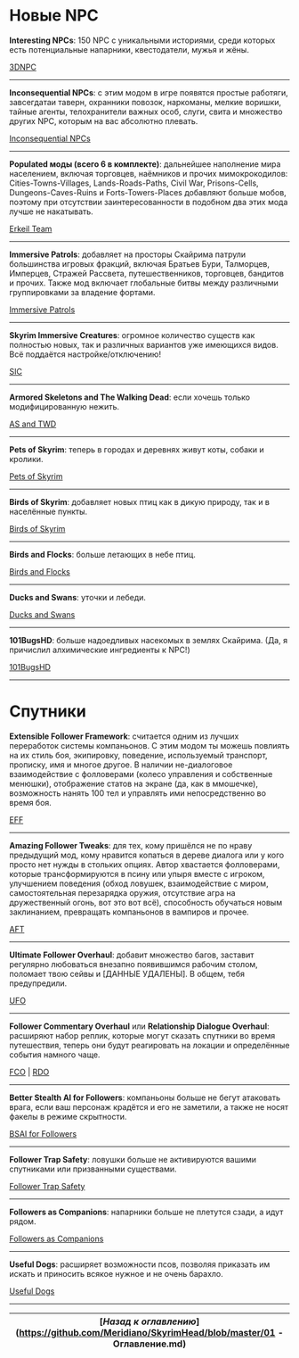# Новые NPC

**Interesting NPCs**: 150 NPC с уникальными историями, среди которых есть потенциальные напарники, квестодатели, мужья и жёны.

[3DNPC](http://www.nexusmods.com/skyrim/mods/8429/)

------

**Inconsequential NPCs**: с этим модом в игре появятся простые работяги, завсегдатаи таверн, охранники повозок, наркоманы, мелкие воришки, тайные агенты, телохранители важных особ, слуги, свита и множество других NPC, которым на вас абсолютно плевать.

[Inconsequential NPCs](http://www.nexusmods.com/skyrim/mods/36334/)

------

**Populated моды (всего 6 в комплекте)**: дальнейшее наполнение мира населением, включая торговцев, наёмников и прочих мимокрокодилов: Cities-Towns-Villages, Lands-Roads-Paths, Civil War, Prisons-Cells, Dungeons-Caves-Ruins и Forts-Towers-Places добавляют больше мобов, поэтому при отсутствии заинтересованности в подобном два этих мода лучше не накатывать.

[Erkeil Team](http://erkeilmods.altervista.org/skyrim/welcome/)

------

**Immersive Patrols**: добавляет на просторы Скайрима патрули большинства игровых фракций, включая Братьев Бури, Талморцев, Имперцев, Стражей Рассвета, путешественников, торговцев, бандитов и прочих. Также мод включает глобальные битвы между различными группировками за владение фортами.

[Immersive Patrols](http://www.nexusmods.com/skyrim/mods/12977/)

------

**Skyrim Immersive Creatures**: огромное количество существ как полностью новых, так и различных вариантов уже имеющихся видов. Всё поддаётся настройке/отключению!

[SIC](http://www.nexusmods.com/skyrim/mods/24913/)

------

**Armored Skeletons and The Walking Dead**: если хочешь только модифицированную нежить.

[AS and TWD](http://www.nexusmods.com/skyrim/mods/26706/)

------

**Pets of Skyrim**: теперь в городах и деревнях живут коты, собаки и кролики.

[Pets of Skyrim](http://www.nexusmods.com/skyrim/mods/17424/)

------

**Birds of Skyrim**: добавляет новых птиц как в дикую природу, так и в населённые пункты.

[Birds of Skyrim](http://www.nexusmods.com/skyrim/mods/17723/)

------

**Birds and Flocks**: больше летающих в небе птиц.

[Birds and Flocks](http://www.nexusmods.com/skyrim/mods/11555/)

------

**Ducks and Swans**: уточки и лебеди.

[Ducks and Swans](http://www.nexusmods.com/skyrim/mods/54679/)

------

**101BugsHD**: больше надоедливых насекомых в землях Скайрима. (Да, я причислил алхимические ингредиенты к NPC!)

[101BugsHD](http://www.nexusmods.com/skyrim/mods/4955/)

------

# Спутники

**Extensible Follower Framework**: считается одним из лучших переработок системы компаньонов. С этим модом ты можешь повлиять на их стиль боя, экипировку, поведение, используемый транспорт, прописку, имя и многое другое. В наличии не-диалоговое взаимодействие с фолловерами (колесо управления и собственные менюшки), отображение статов на экране (да, как в ммошечке), возможность нанять 100 тел и управлять ими непосредственно во время боя.

[EFF](http://www.nexusmods.com/skyrim/mods/12933/)

------

**Amazing Follower Tweaks**: для тех, кому пришёлся не по нраву предыдущий мод, кому нравится копаться в дереве диалога или у кого просто нет нужды в стольких опциях. Автор хвастается фолловерами, которые трансформируются в псину или упыря вместе с игроком, улучшением поведения (обход ловушек, взаимодействие с миром, самостоятельная перезарядка оружия, отсутствие агра на дружественный огонь, вот это вот всё), способность обучаться новым заклинанием, превращать компаньонов в вампиров и прочее.

[AFT](http://www.nexusmods.com/skyrim/mods/15524/)

------

**Ultimate Follower Overhaul**: добавит множество багов, заставит регулярно любоваться внезапно появившимся рабочим столом, поломает твою сейвы и [ДАННЫЕ УДАЛЕНЫ]. В общем, тебя предупредили.

[UFO](http://www.nexusmods.com/skyrim/mods/14037/)

------

**Follower Commentary Overhaul** или **Relationship Dialogue Overhaul**: расширяют набор реплик, которые могут сказать спутники во время путешествия, теперь они будут реагировать на локации и определённые события намного чаще.

[FCO](http://www.nexusmods.com/skyrim/mods/52019/) | [RDO](http://www.nexusmods.com/skyrim/mods/74568/)

------

**Better Stealth AI for Followers**: компаньоны больше не бегут атаковать врага, если ваш персонаж крадётся и его не заметили, а также не носят факелы в режиме скрытности.

[BSAI for Followers](http://www.nexusmods.com/skyrim/mods/16531/)

------

**Follower Trap Safety**: ловушки больше не активируются вашими спутниками или призванными существами.

[Follower Trap Safety](http://www.nexusmods.com/skyrim/mods/11609/)

------

**Followers as Companions**: напарники больше не плетутся сзади, а идут рядом.

[Followers as Companions](http://www.nexusmods.com/skyrim/mods/62863/)

------

**Useful Dogs**: расширяет возможности псов, позволяя приказать им искать и приносить всякое нужное и не очень барахло.

[Useful Dogs](http://www.nexusmods.com/skyrim/mods/64021/)

------

|[*Назад к оглавлению*](https://github.com/Meridiano/SkyrimHead/blob/master/01 - Оглавление.md)|
|:---:|
